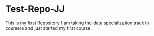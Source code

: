 # Test-Repo-JJ
This is my first Repository
I am taking the data specialization track in coursera and just started my first course.
